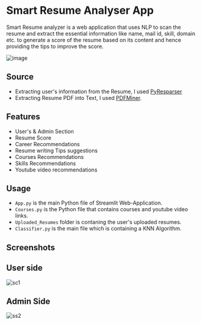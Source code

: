 

# Smart Resume Analyser App
Smart Resume analyzer is a web application that uses  NLP to scan the resume and extract the essential information like name, mail id, skill, domain etc. to generate a score of the resume based on its content and hence providing the tips to improve the score. 


![image](https://user-images.githubusercontent.com/112860792/222917991-1bc3f7d2-9d9b-47d4-a298-54a634f01d42.png)


## Source
- Extracting user's information from the Resume, I used [PyResparser](https://omkarpathak.in/pyresparser/)
- Extracting Resume PDF into Text, I used [PDFMiner](https://pypi.org/project/pdfminer/).

## Features
- User's & Admin Section
- Resume Score
- Career Recommendations
- Resume writing Tips suggestions
- Courses Recommendations
- Skills Recommendations
- Youtube video recommendations

## Usage
- `App.py` is the main Python file of Streamlit Web-Application. 
- `Courses.py` is the Python file that contains courses and youtube video links.
- `Uploaded_Resumes` folder is contaning the user's uploaded resumes.
- `Classifier.py` is the main file which is containing a KNN Algorithm. 

## Screenshots

## User side
![sc1](https://user-images.githubusercontent.com/112860792/222917808-88657507-3b2f-4982-bc22-44fda527518a.png)

## Admin Side
![ss2](https://user-images.githubusercontent.com/112860792/222919290-f6024f18-c71a-4e94-9599-0294ae67f519.png)




